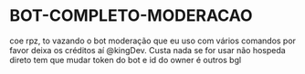 # BOT-COMPLETO-MODERACAO
coe rpz, to vazando o bot moderação que eu uso com vários comandos por favor deixa os créditos aí @kingDev. Custa nada se for usar não hospeda direto tem que mudar token do bot e id do owner é outros bgl
